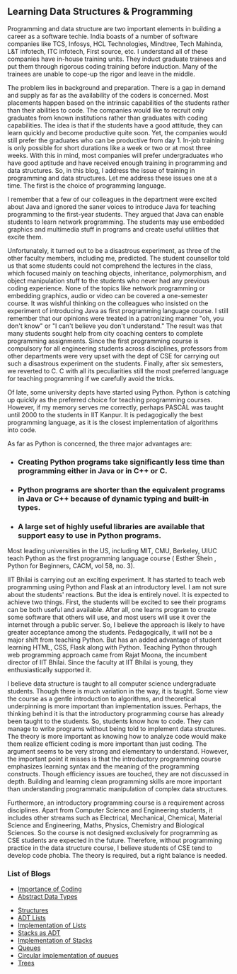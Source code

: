## Learning Data Structures & Programming



Programming and data structure are two important elements in building a career as a software techie. India boasts of a number of software companies like TCS, Infosys, HCL Technologies, Mindtree, Tech Mahinda, L&T infotech, ITC infotech, First source, etc. I understand all of these companies have in-house training units. They induct graduate trainees and put them through rigorous coding training before induction. Many of the trainees are unable to cope-up the rigor and leave in the middle.


The problem lies in background and preparation. There is a gap in demand and supply as far as the availability of the coders is concerned. Most placements happen based on the intrinsic capabilities of the students rather than their abilities to code. The companies would like to recruit only graduates from known institutions rather than graduates with coding capabilities. The idea is that if the students have a good attitude, they can learn quickly and become productive quite soon. Yet, the companies would still prefer the graduates who can be productive from day 1. In-job training is only possible for short durations like a week or two or at most three weeks. With this in mind, most companies will prefer undergraduates who have good aptitude and have received enough training in programming and data structures. So, in this blog, I address the issue of training in programming and data structures. Let me address these issues one at a time. The first is the choice of programming language. 


I remember that a few of our colleagues in the department were excited about Java and ignored the saner voices to introduce Java for teaching programming to the first-year students. They argued that Java can enable students to learn network programming. The students may use embedded graphics and multimedia stuff in programs and create useful utilities that excite them. 


Unfortunately, it turned out to be a disastrous experiment, as three of the other faculty members, including me, predicted. The student counsellor told us that some students could not comprehend the lectures in the class, which focused mainly on teaching objects, inheritance, polymorphism, and object manipulation stuff to the students who never had any previous coding experience. None of the topics like network programming or embedding graphics, audio or video can be covered a one-semester course. It was wishful thinking on the colleagues who insisted on the experiment of introducing Java as first programming language course. I still remember that our opinions were treated in a patronizing manner "oh, you don't know" or "I can't believe you don't understand." The result was that many students sought help from city coaching centers to complete programming assignments. Since the first programming course is compulsory for all engineering students across disciplines, professors from other departments were very upset with the dept of CSE for carrying out such a disastrous experiment on the students. Finally, after six semesters, we reverted to C. C with all its peculiarities still the most preferred language for teaching programming if we carefully avoid the tricks.


Of late, some university depts have started using Python. Python is catching up quickly as the preferred choice for teaching programming courses. However, if my memory serves me correctly, perhaps PASCAL was taught until 2000 to the students in IIT Kanpur. It is pedagogically the best programming language, as it is the closest implementation of algorithms into code.  


As far as Python is concerned, the three major advantages are:
- ### Creating Python programs take significantly less time than programming either in Java or in C++ or C. </li>
- ### Python programs are shorter than the equivalent programs in Java or C++ because of dynamic typing and built-in types.</li>
- ### A large set of highly useful libraries are available that support easy to use in Python programs. </li>

 

Most leading universities in the US, including MIT, CMU, Berkeley, UIUC teach Python as the first programming language course ( Esther Shein , Python for Beginners, CACM, vol 58, no. 3). 


IIT Bhilai is carrying out an exciting experiment. It has started to teach web programming using Python and Flask at an introductory level. I am not sure about the students' reactions. But the idea is entirely novel. It is expected to achieve two things. First, the students will be excited to see their programs can be both useful and available. After all, one learns program to create some software that others will use, and most users will use it over the internet through a public server. So, I believe the approach is likely to have greater acceptance among the students. Pedagogically, it will not be a major shift from teaching Python. But has an added advantage of student learning HTML, CSS, Flask along with Python. Teaching Python through web programming approach came from Rajat Moona, the incumbent director of IIT Bhilai. Since the faculty at IIT Bhilai is young, they enthusiastically supported it.  


I believe data structure is taught to all computer science undergraduate students. Though there is much variation in the way, it is taught. Some view the course as a gentle introduction to algorithms, and theoretical underpinning is more important than implementation issues. Perhaps, the thinking behind it is that the introductory programming course has already been taught to the students. So, students know how to code. They can manage to write programs without being told to implement data structures. The theory is more important as knowing how to analyze code would make them realize efficient coding is more important than just coding. The argument seems to be very strong and elementary to understand. However, the important point it misses is that the introductory programming course emphasizes learning syntax and the meaning of the programming constructs. Though efficiency issues are touched, they are not discussed in depth. Building and learning clean programming skills are more important than understanding programmatic manipulation of complex data structures.

Furthermore, an introductory programming course is a requirement across disciplines. Apart from Computer Science and Engineering students, it includes other streams such as Electrical, Mechanical, Chemical, Material Science and Engineering, Maths, Physics, Chemistry and Biological Sciences. So the course is not designed exclusively for programming as CSE students are expected in the future. Therefore, without programming practice in the data structure course, I believe students of CSE tend to develop code phobia. The theory is required, but a right balance is needed.

### List of Blogs


- [Importance of Coding](HTML/importanceOfcoding.md)
- [Abstract Data Types](HTML/abstractDataTypes.md)
<ul>
  <li><a href="https://vikramshilla.blogspot.com/2021/11/meaning-of-structure.html"> Structures</a></li>
  <li><a href="https://vikramshilla.blogspot.com/2021/11/abstract-concept-of-list.html">ADT Lists</a></li>
  <li><a href="https://vikramshilla.blogspot.com/2021/11/implementation-of-list-operations-in-c.html">Implementation of Lists</a></li>
  <li><a href="https://vikramshilla.blogspot.com/2021/11/importance-of-stacks.html">Stacks as ADT</a></li>
  <li><a href="https://vikramshilla.blogspot.com/2021/12/the-creation-of-stack-is-simple.html">Implementation of Stacks</a></li>
  <li><a href="https://vikramshilla.blogspot.com/2021/12/queues.html">Queues </a></li>
  <li><a href="https://vikramshilla.blogspot.com/2021/12/circular-queue-implementation-in-c.html"> Circular implementation of queues</a></li>
  <li><a href="https://vikramshilla.blogspot.com/2021/12/trees.html">Trees</a></li>
       		
</ul>



<br>
